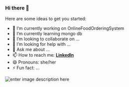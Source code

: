 ### Hi there 👋


Here are some ideas to get you started:

- 🔭 I’m currently working on OnlineFoodOrderingSystem
- 🌱 I’m currently learning mongo db
- 👯 I’m looking to collaborate on ...
- 🤔 I’m looking for help with ...
- 💬 Ask me about ...
- 📫 How to reach me: [**Linkedln**](https://www.linkedin.com/in/nirmanigunathilaka/)
- 😄 Pronouns: she/her
- ⚡ Fun fact: ...

![enter image description here](https://github-readme-stats.vercel.app/api?username=NirmaniGunathilaka&&show_icons=true&title_color=ffffff&icon_color=bb2acf&text_color=daf7dc&bg_color=151515)

